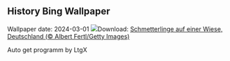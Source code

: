 ## History Bing Wallpaper
Wallpaper date: 2024-03-01
![](https://www.bing.com/th?id=OHR.Schmetterlingswiese_DE-DE0613438088_UHD.jpg&w=1000)Download: [Schmetterlinge auf einer Wiese, Deutschland (© Albert Fertl/Getty Images)](https://www.bing.com/th?id=OHR.Schmetterlingswiese_DE-DE0613438088_UHD.jpg)

Auto get programm by LtgX

